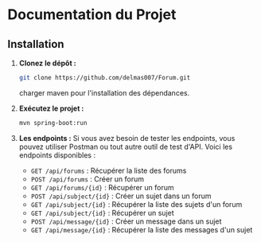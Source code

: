 # Documentation du Projet

## Installation

1. **Clonez le dépôt :**
   ```bash
   git clone https://github.com/delmas007/Forum.git
    ```
   charger maven pour l'installation des dépendances.

2. **Exécutez le projet :**
   ```bash
   mvn spring-boot:run
   ```
3. **Les endpoints :**
Si vous avez besoin de tester les endpoints, vous pouvez utiliser Postman ou tout autre outil de test d'API. Voici les endpoints disponibles :
    - `GET /api/forums` : Récupérer la liste des forums
    - `POST /api/forums` : Créer un forum
    - `GET /api/forums/{id}` : Récupérer un forum
    - `POST /api/subject/{id}` : Créer un sujet dans un forum
    - `GET /api/subject/{id}` : Récupérer la liste des sujets d'un forum
    - `GET /api/subject/{id}` : Récupérer un sujet
    - `POST /api/message/{id}` : Créer un message dans un sujet
    - `GET /api/message/{id}` : Récupérer la liste des messages d'un sujet
